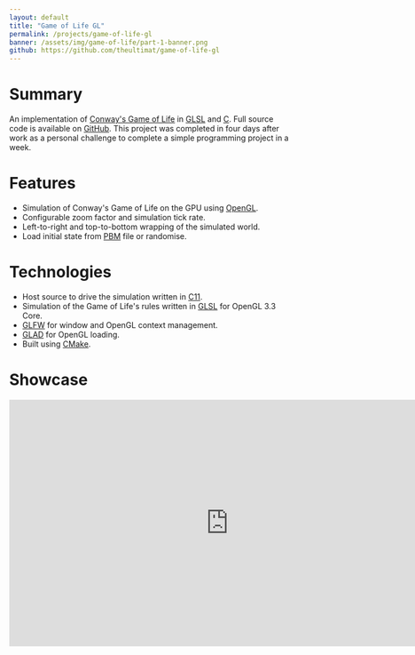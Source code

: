 ```yaml
---
layout: default
title: "Game of Life GL"
permalink: /projects/game-of-life-gl
banner: /assets/img/game-of-life/part-1-banner.png
github: https://github.com/theultimat/game-of-life-gl
---
```


# Summary

An implementation of [Conway's Game of Life](https://en.wikipedia.org/wiki/Conway%27s_Game_of_Life)
in [GLSL](https://www.khronos.org/opengl/wiki/Core_Language_(GLSL)) and
[C](https://en.wikipedia.org/wiki/C_(programming_language)). Full source code
is available on [GitHub](https://github.com/theultimat/game-of-life-gl). This
project was completed in four days after work as a personal challenge to complete
a simple programming project in a week.

# Features

- Simulation of Conway's Game of Life on the GPU using [OpenGL](https://www.opengl.org/).
- Configurable zoom factor and simulation tick rate.
- Left-to-right and top-to-bottom wrapping of the simulated world.
- Load initial state from [PBM](https://en.wikipedia.org/wiki/Netpbm) file or randomise.

# Technologies

- Host source to drive the simulation written in [C11](https://en.wikipedia.org/wiki/C11_(C_standard_revision)).
- Simulation of the Game of Life's rules written in [GLSL](https://www.khronos.org/opengl/wiki/Core_Language_(GLSL)) for OpenGL 3.3 Core.
- [GLFW](https://www.glfw.org/) for window and OpenGL context management.
- [GLAD](https://github.com/Dav1dde/glad/) for OpenGL loading.
- Built using [CMake](https://cmake.org/).

# Showcase

<iframe width="790" height="444" src="https://www.youtube.com/embed/QOWz6egFPLo" title="YouTube video player" frameborder="0" allow="accelerometer; autoplay; clipboard-write; encrypted-media; gyroscope; picture-in-picture; web-share" allowfullscreen></iframe>
